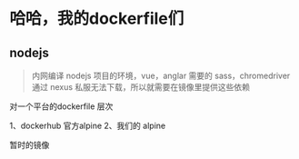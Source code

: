 # 哈哈，我的dockerfile们

## nodejs
> 内网编译 nodejs 项目的环境，vue，anglar 需要的 sass，chromedriver 通过 nexus 私服无法下载，所以就需要在镜像里提供这些依赖


对一个平台的dockerfile 层次

1、dockerhub 官方alpine
2、我们的 alpine


暂时的镜像


